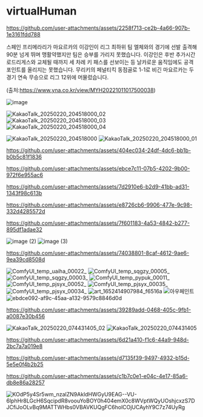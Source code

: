 

# virtualHuman



https://github.com/user-attachments/assets/2258f713-ce2b-4a66-907b-1e3161fdd788

스페인 프리메라리가 마요르카의 이강인이 리그 최하위 팀 엘체와의 경기에 선발 출격해 90분 넘게 뛰며 맹활약했지만 팀은 승부를 가리지 못했습니다.
이강인은 후반 추가시간 로드리게스와 교체될 때까지 세 차례 키 패스를 선보이는 등 날카로운 움직임에도 공격 포인트를 올리지는 못했습니다.
무리키의 페널티킥 동점골로 1-1로 비긴 마요르카는 두 경기 연속 무승으로 리그 12위에 머물렀습니다.

(출처:https://www.yna.co.kr/view/MYH20221011017500038)



![image](https://github.com/user-attachments/assets/8074ef12-cc67-4413-8ebf-2acdabb99f8b)

![KakaoTalk_20250220_204518000_02](https://github.com/user-attachments/assets/6f7d3099-19cf-4f4a-925b-5e25ab80b608)
![KakaoTalk_20250220_204518000_03](https://github.com/user-attachments/assets/6f39b498-e441-4261-9479-96f61c974f5d)
![KakaoTalk_20250220_204518000_04](https://github.com/user-attachments/assets/5ef71c00-52ad-4f8b-a363-aad2b4c2d48b)

![KakaoTalk_20250220_204518000](https://github.com/user-attachments/assets/2fd1064d-3119-4b56-b018-a4efd099a706)
![KakaoTalk_20250220_204518000_01](https://github.com/user-attachments/assets/3825fe93-08c0-4690-b06e-e7215c0139ab)

https://github.com/user-attachments/assets/404ec034-24df-4dc6-bb1b-b0b5c81f1836

https://github.com/user-attachments/assets/ebce7c11-07b5-4202-9b00-972f6e955ac6



https://github.com/user-attachments/assets/7d2910e6-b2d9-41bb-ad31-1343f98c613b



https://github.com/user-attachments/assets/e8726cb6-9906-477e-9c98-332d4285572d



https://github.com/user-attachments/assets/7f601183-4a53-4842-b277-895df1adae32

![image (2)](https://github.com/user-attachments/assets/abca71f1-95dc-4286-a89b-740148e122cd)
![image (3)](https://github.com/user-attachments/assets/f7c335dc-1f63-4525-91eb-8ff4f0cefa5f)



https://github.com/user-attachments/assets/74038801-8caf-4612-9ae6-9ea39cd8508d

![ComfyUI_temp_uaiha_00022_](https://github.com/user-attachments/assets/795c7cd5-f8f7-4eb2-92fb-cf515cece816)
![ComfyUI_temp_sqgzy_00005_](https://github.com/user-attachments/assets/6acc95e1-7739-4187-94ef-69866c33d5ea)
![ComfyUI_temp_sqgzy_00003_](https://github.com/user-attachments/assets/7ba464fa-c05c-4437-9881-c27e3c6be975)
![ComfyUI_temp_pypuk_00011_](https://github.com/user-attachments/assets/15c2f095-847d-4ebc-ba70-18e0201ad820)
![ComfyUI_temp_pjsyx_00052_](https://github.com/user-attachments/assets/d5695572-39fe-455f-87a9-09b169a13eaf)
![ComfyUI_temp_pjsyx_00035_](https://github.com/user-attachments/assets/3234baf3-967b-4eab-9e17-93ce4871a616)
![ComfyUI_temp_pjsyx_00034_](https://github.com/user-attachments/assets/49c2d7b6-67fe-43a4-a058-fa2659a9f53d)
![art_1652414907984_f6516a](https://github.com/user-attachments/assets/0a90e693-3fc2-4f47-b04f-575a569268fe)
![아우페인트](https://github.com/user-attachments/assets/467169dc-b647-4760-baeb-c26a498cbe4b)
![ebdce092-af9c-45aa-a132-9579c8846d0d](https://github.com/user-attachments/assets/af2effc2-726f-465d-a127-776922683ce5)



https://github.com/user-attachments/assets/39289add-0468-405c-9fb1-a0087e30b456

![KakaoTalk_20250220_074431405_02](https://github.com/user-attachments/assets/4001c321-90ba-4760-83b1-0d3b9e8a5372)
![KakaoTalk_20250220_074431405](https://github.com/user-attachments/assets/6f3b9192-4ebe-4de0-b992-5263b1808878)



https://github.com/user-attachments/assets/6d21a410-f1c6-44a9-948d-2bc7a7a019e8



https://github.com/user-attachments/assets/d7135f39-9497-4932-b15d-5e5e0f4b2b25



https://github.com/user-attachments/assets/c1b7c0e1-e04c-4e17-85a6-db8e86a28257

![KOdP5y4Sr5wm_nzalZN9AkldHWGyU9EAG--VU-6lphHr8LGcH6SqcipdR8voouYoBOY0h404emX0c8WVptWQyUOshjcxzS7DJCfiJoOLvBq9MATTWHbs0VBAVKUQgFC6holCOjUCAyhY9C7z74UyRg](https://github.com/user-attachments/assets/e74ce4cb-f63d-49bb-b18d-608c877a6e2e)

